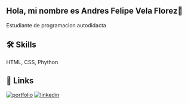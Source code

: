 
## Hola, mi nombre es Andres Felipe Vela Florez👋

Estudiante de programacion autodidacta

## 🛠 Skills
HTML, CSS, Phython


## 🔗 Links
[![portfolio](https://img.shields.io/badge/my_portfolio-000?style=for-the-badge&logo=ko-fi&logoColor=white)](https://andresfelipevela.net/)
[![linkedin](https://img.shields.io/badge/linkedin-0A66C2?style=for-the-badge&logo=linkedin&logoColor=white)](https://www.linkedin.com/in/andresvelaflorez/)

